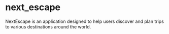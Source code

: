 # next_escape
NextEscape is an application designed to help users discover and plan trips to various destinations around the world. 
